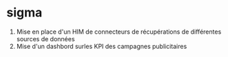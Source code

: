 # sigma
1. Mise en place d'un HIM de  connecteurs de récupérations de différentes sources de données
2. Mise d'un dashbord surles KPI des campagnes publicitaires
